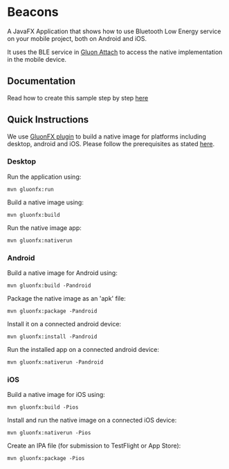 # Beacons

A JavaFX Application that shows how to use Bluetooth Low Energy service on your mobile project, both on Android and iOS.

It uses the BLE service in [Gluon Attach](https://github.com/gluonhq/attach) to access the native implementation in the mobile device.

## Documentation

Read how to create this sample step by step [here](https://docs.gluonhq.com/samples/beacons/)

## Quick Instructions

We use [GluonFX plugin](https://docs.gluonhq.com/) to build a native image for platforms including desktop, android and iOS.
Please follow the prerequisites as stated [here](https://docs.gluonhq.com/#_requirements).

### Desktop

Run the application using:

    mvn gluonfx:run

Build a native image using:

    mvn gluonfx:build

Run the native image app:

    mvn gluonfx:nativerun

### Android

Build a native image for Android using:

    mvn gluonfx:build -Pandroid

Package the native image as an 'apk' file:

    mvn gluonfx:package -Pandroid

Install it on a connected android device:

    mvn gluonfx:install -Pandroid

Run the installed app on a connected android device:

    mvn gluonfx:nativerun -Pandroid

### iOS

Build a native image for iOS using:

    mvn gluonfx:build -Pios

Install and run the native image on a connected iOS device:

    mvn gluonfx:nativerun -Pios

Create an IPA file (for submission to TestFlight or App Store):

    mvn gluonfx:package -Pios
